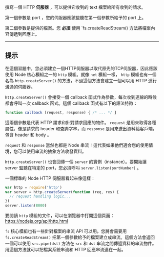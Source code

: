 撰寫一個 HTTP **伺服器** ，可以提供它收到的 text 檔案給所有收到的請求。

第一個參數是 port ，您的伺服器應該監聽在第一個參數所給予的 port 上。

第二個參數是提供的檔案。您 **必須** 使用 `fs.createReadStream() 方法將檔案內容傳遞到回應上。

----------------------------------------------------------------------
## 提示

在這個習題中，您必須建立一個HTTP伺服器以取代原先的TCP伺服器，因此應該使用 Node 核心模組之一的 `http` 模組。就像 `net` 模組一樣， `http` 模組也有一個名為 `http.createServer()` 的方法，不過這個方法會建立一個可以用 HTTP 進行溝通的伺服器。

`http.createServer()` 會接受一個 callback 函式作為參數，每次收到連線的時候都會呼叫一次 callback 函式。這個 callback 函式有以下的語法特徵：

```js
function callback (request, response) { /* ... */ }
```

這兩個參數是代表 HTTP 請求和針對請求回應的物件。 `request` 是用來取得各種屬性，像是請求的 header 和查詢字串，而 `response` 是用來送出資料給客戶端，包含 header 和 body 。

`request` 和 `response` 當然也都是 Node 串流！這代表如果他們適合您的使用情境，您可以使用串流的抽象方法收發資料。

`http.createServer()` 也會回傳一個 `server` 的實例（instance）。要開始讓 server 監聽在特定的 port，您必須呼叫 `server.listen(portNumber)` 。

一個標準的 Node HTTP 伺服器看起來像這樣：

```js
var http = require('http')
var server = http.createServer(function (req, res) {
  // request handling logic...
})
server.listen(8000)
```

要閱讀 `http` 模組的文件，可以在瀏覽器中打開這個頁面：
  https://nodejs.org/api/http.html

`fs` 核心模組也有一些針對檔案的串流 API 可以用。您將會需要用 `fs.createReadStream()` 把第一個參數給予的檔案建立成串流。這個方法會返回一個可以使用 `src.pipe(dst)` 方法在 `src` 和 `dst` 串流之間傳遞資料的串流物件。用這個方法就可以把檔案系統串流和 HTTP 回應串流連在一起。
